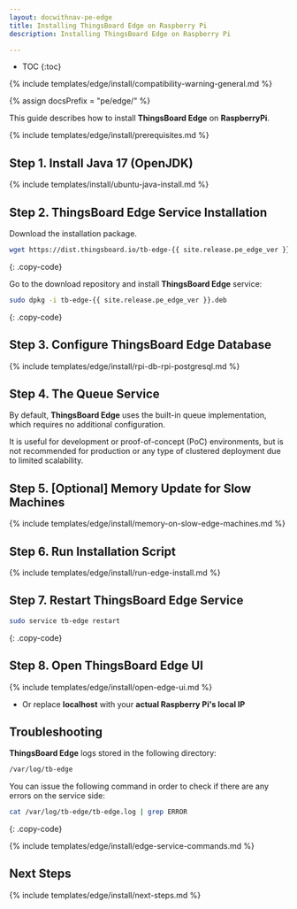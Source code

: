 ```yaml
---
layout: docwithnav-pe-edge
title: Installing ThingsBoard Edge on Raspberry Pi
description: Installing ThingsBoard Edge on Raspberry Pi

---
```


* TOC
{:toc}

{% include templates/edge/install/compatibility-warning-general.md %}

{% assign docsPrefix = "pe/edge/" %}

This guide describes how to install **ThingsBoard Edge** on **RaspberryPi**.

{% include templates/edge/install/prerequisites.md %}

## Step 1. Install Java 17 (OpenJDK)

{% include templates/install/ubuntu-java-install.md %}

## Step 2. ThingsBoard Edge Service Installation

Download the installation package.

```bash
wget https://dist.thingsboard.io/tb-edge-{{ site.release.pe_edge_ver }}.deb
```
{: .copy-code}

Go to the download repository and install **ThingsBoard Edge** service:

```bash
sudo dpkg -i tb-edge-{{ site.release.pe_edge_ver }}.deb
```
{: .copy-code}

## Step 3. Configure ThingsBoard Edge Database

{% include templates/edge/install/rpi-db-rpi-postgresql.md %}

## Step 4. The Queue Service

By default, **ThingsBoard Edge** uses the built-in queue implementation, which requires no additional configuration.

It is useful for development or proof-of-concept (PoC) environments, but is not recommended for production or any type of clustered deployment due to limited scalability.

## Step 5. [Optional] Memory Update for Slow Machines

{% include templates/edge/install/memory-on-slow-edge-machines.md %} 

## Step 6. Run Installation Script

{% include templates/edge/install/run-edge-install.md %}

## Step 7. Restart ThingsBoard Edge Service

```bash
sudo service tb-edge restart
```
{: .copy-code}

## Step 8. Open ThingsBoard Edge UI

{% include templates/edge/install/open-edge-ui.md %}

* Or replace **localhost** with your **actual Raspberry Pi's local IP**

## Troubleshooting

**ThingsBoard Edge** logs stored in the following directory:

```bash
/var/log/tb-edge
```

You can issue the following command in order to check if there are any errors on the service side:

```bash
cat /var/log/tb-edge/tb-edge.log | grep ERROR
```
{: .copy-code}

{% include templates/edge/install/edge-service-commands.md %}

## Next Steps

{% include templates/edge/install/next-steps.md %}



